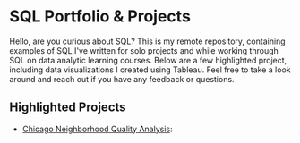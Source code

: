 # SQL Portfolio & Projects

Hello, are you curious about SQL? This is my remote repository, containing examples of SQL I've written for solo projects and while working through SQL on data analytic learning courses. Below are a few highlighted project, including data visualizations I created using Tableau. Feel free to take a look around and reach out if you have any feedback or questions.  

## Highlighted Projects
- [Chicago Neighborhood Quality Analysis](https://github.com/LyKenn-DS/SQL-portfolio/blob/e76df2dc742ff397195fc250c860426ba567fdd2/Chicago%20Neighborhood%20Quality%20Analysis): 
